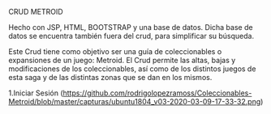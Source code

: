 
CRUD METROID

Hecho con JSP, HTML, BOOTSTRAP y una base de datos. Dicha base de datos se encuentra también fuera del crud, para simplificar su búsqueda.

Este Crud tiene como objetivo ser una guía de coleccionables o expansiones de un juego: Metroid.
El Crud permite las altas, bajas y modificaciones de los coleccionables, así como de los distintos juegos de esta saga y de las distintas zonas que se dan en los mismos.

1.Iniciar Sesión
(https://github.com/rodrigolopezramoss/Coleccionables-Metroid/blob/master/capturas/ubuntu1804_v03-2020-03-09-17-33-32.png)
